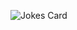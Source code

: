 ![Jokes Card](https://readme-jokes.vercel.app/api)

<!---
marinocom/marinocom is a ✨ special ✨ repository because its `README.md` (this file) appears on your GitHub profile.
You can click the Preview link to take a look at your changes.
--->
